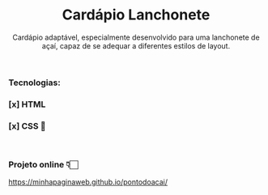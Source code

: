 <h1 align="center">Cardápio Lanchonete</h1>

<p align="center">Cardápio adaptável, especialmente desenvolvido para uma lanchonete de açaí, capaz de se adequar a diferentes estilos de layout.</p>

<br>

### <b>Tecnologias:</b><br>
### <b>[x] HTML<br></b>
### <b>[x] CSS 🎨<br></b>
<br>

<h3><b>Projeto online 👇🏻</b></h3>

https://minhapaginaweb.github.io/pontodoacai/
